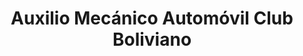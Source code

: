 ---
title: "Auxilio Mecánico Automóvil Club Boliviano"
url: /cochabamba/auxilio-mecanico-automovil-club-boliviano/
shop: reparación de automóviles
---